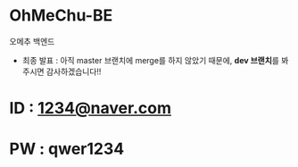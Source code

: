 # OhMeChu-BE

오메추 백엔드 
- 최종 발표 : 아직 master 브랜치에 merge를 하지 않았기 때문에, **dev 브랜치**를 봐주시면 감사하겠습니다!!

# ID : 1234@naver.com
# PW : qwer1234
